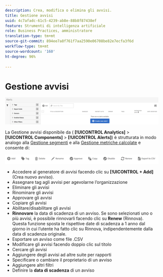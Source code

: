 ```yaml
---
description: Crea, modifica o elimina gli avvisi.
title: Gestione avvisi
uuid: 4c7afadc-61c5-4239-ab8e-88b8f87438ef
feature: Strumenti di intelligenza artificiale
role: Business Practices, amministratore
translation-type: tm+mt
source-git-commit: 894ee7a8f761f7aa2590e06708be82e7ecfa3f6d
workflow-type: tm+mt
source-wordcount: '160'
ht-degree: 96%

---
```



# Gestione avvisi

![](assets/alert-manager.png)

La Gestione avvisi disponibile da ( **[!UICONTROL Analytics]** > **[!UICONTROL Components]** > **[!UICONTROL Alerts]**) è strutturata in modo analogo alla [Gestione segmenti](https://docs.adobe.com/content/help/it-IT/analytics/components/segmentation/segmentation-workflow/seg-manage.html) e alla [Gestione metriche calcolate](https://docs.adobe.com/content/help/it-IT/analytics/components/calculated-metrics/calcmetric-workflow/cm-manager.html) e consente di:

![](assets/alert-manager-tasks.png)

* Accedere al generatore di avvisi facendo clic su **[!UICONTROL + Add]** (Crea nuovo avviso).
* Assegnare tag agli avvisi per agevolarne l’organizzazione
* Eliminare gli avvisi
* Rinominare gli avvisi
* Approvare gli avvisi
* Copiare gli avvisi
* Abilitare/disabilitare gli avvisi
* **Rinnovare** la data di scadenza di un avviso. Se sono selezionati uno o più avvisi, è possibile rinnovarli facendo clic su **Renew** (Rinnova). Questa funzione sposta le rispettive date di scadenza a 1 anno dal giorno in cui l’utente ha fatto clic su Rinnova, indipendentemente dalla data di scadenza originale.
* Esportare un avviso come file .CSV
* Modificare gli avvisi facendo doppio clic sul titolo
* Cercare gli avvisi
* Aggiungere degli avvisi ad altre suite per rapporti
* Specificare o cambiare il proprietario di un avviso
* Aggiungere altri filtri
* Definire la **data di scadenza** di un avviso

